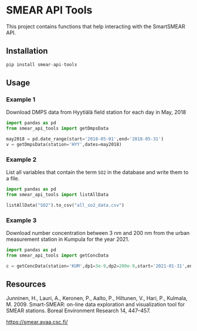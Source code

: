 # SMEAR API Tools

This project contains functions that help interacting with the SmartSMEAR API.

## Installation

```python
pip install smear-api-tools
```

## Usage

### Example 1
Download DMPS data from Hyytiälä field station for each day in May, 2018

```python
import pandas as pd
from smear_api_tools import getDmpsData

may2018 = pd.date_range(start='2018-05-01',end='2018-05-31')
v = getDmpsData(station='HYY',dates=may2018)
```

### Example 2
List all variables that contain the term `SO2` in the database and write them to a file.

```python
import pandas as pd
from smear_api_tools import listAllData

listAllData("SO2").to_csv("all_so2_data.csv")
```

### Example 3
Download number concentration between 3 nm and 200 nm from the urban measurement station in Kumpula for the year 2021.

```python
import pandas as pd
from smear_api_tools import getConcData

c = getConcData(station='KUM',dp1=3e-9,dp2=200e-9,start='2021-01-31',end='2021-12-31')
```

## Resources

Junninen, H., Lauri, A., Keronen, P., Aalto, P., Hiltunen, V., Hari, P., Kulmala, M. 2009. Smart-SMEAR: on-line data exploration and visualization tool for SMEAR stations. Boreal Environment Research 14, 447–457.

https://smear.avaa.csc.fi/

